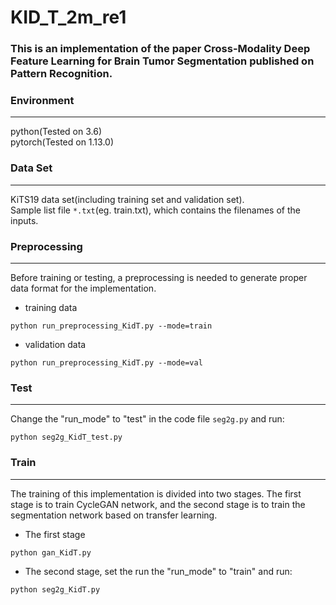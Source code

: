 # KID_T_2m_re1
### This is an implementation of the paper Cross-Modality Deep Feature Learning for Brain Tumor Segmentation published on Pattern Recognition. 
### Environment
---
python(Tested on 3.6)  
pytorch(Tested on 1.13.0)  
### Data Set
---    
KiTS19  data set(including training set and validation set).   
Sample list file `*.txt`(eg. train.txt), which contains the filenames of the inputs.   
### Preprocessing
--- 
Before training or testing, a preprocessing is needed to generate proper data format for the implementation.  
* training data 
```
python run_preprocessing_KidT.py --mode=train
``` 
* validation data 
```
python run_preprocessing_KidT.py --mode=val
``` 

### Test
---
Change the "run_mode" to "test" in the code file `seg2g.py` and run:  
``` 
python seg2g_KidT_test.py
```
### Train
---  
The training of this implementation is divided into two stages. The first stage is to train CycleGAN network, and the second stage is to train the segmentation network based on transfer learning.
* The first stage
``` 
python gan_KidT.py
```
* The second stage, set the run the "run_mode" to "train" and run:
```
python seg2g_KidT.py
```
